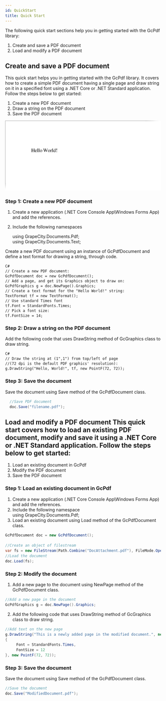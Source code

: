 ```yaml
---
id: QuickStart
title: Quick Start
---
```

The following quick start sections help you in getting started with the GcPdf library:
   1. Create and save a PDF document
   2. Load and modify a PDF document
   
   ## Create and save a PDF document
   
This quick start helps you in getting started with the GcPdf library. It covers how to create a simple PDF document having    a single page and draw string on it in a specified font using a .NET Core or .NET Standard application. Follow the steps   below to get started:

  1. Create a new PDF document
  2. Draw a string on the PDF document
  3. Save the PDF document  
 
  ![hello world](assets/helloworld_GcPdf.png)
   
  ### Step 1: Create a new PDF document
  
  1. Create a new application (.NET Core Console App\Windows Forms App) and add the references.
  2. Include the following namespaces
  
     using GrapeCity.Documents.Pdf;  
     using GrapeCity.Documents.Text;
    
  Create a new PDF document using an instance of GcPdfDocument and define a text format for drawing a string, through code.
  
    C#  
    // Create a new PDF document:  
    GcPdfDocument doc = new GcPdfDocument();  
    // Add a page, and get its Graphics object to draw on:  
    GcPdfGraphics g = doc.NewPage().Graphics;  
    // Create a text format for the "Hello World!" string:  
    TextFormat tf = new TextFormat();  
    // Use standard Times font  
    tf.Font = StandardFonts.Times;  
    // Pick a font size:  
    tf.FontSize = 14;  
  
  ### Step 2: Draw a string on the PDF document
  Add the following code that uses DrawString method of GcGraphics class to draw string.

    C#
    // Draw the string at (1",1") from top/left of page
    //(72 dpi is the default PDF graphics' resolution):
    g.DrawString("Hello, World!", tf, new PointF(72, 72));
    

  ### Step 3: Save the document
  Save the document using Save method of the GcPdfDocument class.
  
  ```C#
    //Save PDF document
    doc.Save("filename.pdf");
 ``` 
  ## Load and modify a PDF document  This quick start covers how to load an existing PDF document, modify and save it using a .NET Core or .NET Standard application. Follow the steps below to get started:  

  1. Load an existing document in GcPdf  
  2. Modify the PDF document  
  3. Save the PDF document  
  
 ### Step 1: Load an existing document in GcPdf  
  1. Create a new application (.NET Core Console App\Windows Forms App) and add the references.  
  2. Include the following namespace  
         using GrapeCity.Documents.Pdf;  
  3. Load an existing document using Load method of the GcPdfDocument class.  
  
  ```C#   
  GcPdfDocument doc = new GcPdfDocument();  
  
  //Create an object of filestream   
  var fs = new FileStream(Path.Combine("DocAttachment.pdf"), FileMode.Open,FileAccess.Read);  
  //Load the document  
  doc.Load(fs);  
  ```
  ###  Step 2: Modify the document  
  1. Add a new page to the document using NewPage method of the GcPdfDocument class.  
  ``` C#   
  //Add a new page in the document  
  GcPdfGraphics g = doc.NewPage().Graphics;  
  ```
  2. Add the following code that uses DrawString method of GcGraphics class to draw string.  
  ``` C#  
  //Add text on the new page  
  g.DrawString("This is a newly added page in the modified document.", new TextFormat()  
  {  
       Font = StandardFonts.Times,  
       FontSize = 12  
  }, new PointF(72, 72));  
```    
  ### Step 3: Save the document  
  Save the document using Save method of the GcPdfDocument class.  
 
  ``` C#  
  //Save the document  
  doc.Save("ModifiedDocument.pdf");  
```  

